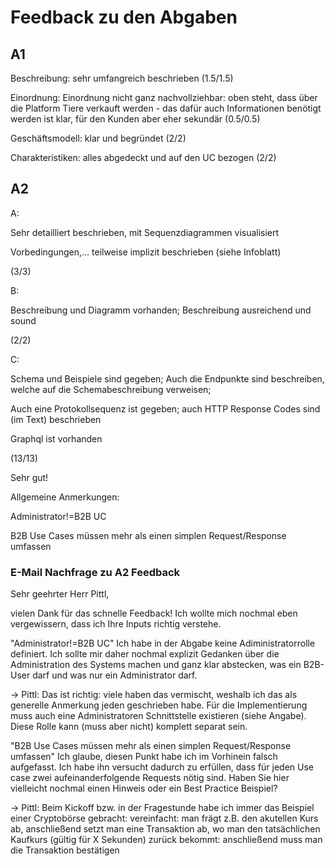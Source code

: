 # Feedback zu den Abgaben

## A1
Beschreibung: sehr umfangreich beschrieben (1.5/1.5)

Einordnung: Einordnung nicht ganz nachvollziehbar: oben steht, dass über die Platform Tiere verkauft werden - das dafür auch Informationen benötigt werden ist klar, für den Kunden aber eher sekundär (0.5/0.5)

Geschäftsmodell: klar und begründet (2/2)

Charakteristiken: alles abgedeckt und auf den UC bezogen (2/2)

## A2

A:

Sehr detailliert beschrieben, mit Sequenzdiagrammen visualisiert

Vorbedingungen,... teilweise implizit beschrieben (siehe Infoblatt)

  (3/3)

B:

Beschreibung und Diagramm vorhanden; Beschreibung ausreichend und sound

 (2/2)

C: 

Schema und Beispiele sind gegeben; Auch die Endpunkte sind beschreiben, welche auf die Schemabeschreibung verweisen;

Auch eine Protokollsequenz ist gegeben; auch HTTP Response Codes sind (im Text) beschrieben 

Graphql ist vorhanden

(13/13)

Sehr gut!



Allgemeine Anmerkungen:

Administrator!=B2B UC

B2B Use Cases müssen mehr als einen simplen Request/Response umfassen

### E-Mail Nachfrage zu A2 Feedback

Sehr geehrter Herr Pittl, 

vielen Dank für das schnelle Feedback! Ich wollte mich nochmal eben vergewissern, dass ich Ihre Inputs richtig verstehe.

"Administrator!=B2B UC"
Ich habe in der Abgabe keine Adiministratorrolle definiert. Ich sollte mir daher nochmal explizit Gedanken über die Administration des Systems machen und ganz klar abstecken, was ein B2B-User darf und was nur ein Administrator darf.

-> Pittl: Das ist richtig: viele haben das vermischt, weshalb ich das als generelle Anmerkung jeden geschrieben habe. Für die Implementierung muss auch eine Administratoren Schnittstelle existieren (siehe Angabe). Diese Rolle kann (muss aber nicht) komplett separat sein.

"B2B Use Cases müssen mehr als einen simplen Request/Response umfassen"
Ich glaube, diesen Punkt habe ich im Vorhinein falsch aufgefasst. Ich habe ihn versucht dadurch zu erfüllen, dass für jeden Use case zwei aufeinanderfolgende Requests nötig sind. Haben Sie hier vielleicht nochmal einen Hinweis oder ein Best Practice Beispiel?

-> Pittl: Beim Kickoff bzw. in der Fragestunde habe ich immer das Beispiel einer Cryptobörse gebracht: vereinfacht: man frägt z.B. den akutellen Kurs ab, anschließend setzt man eine Transaktion ab, wo man den tatsächlichen Kaufkurs (gültig für X Sekunden) zurück bekommt: anschließend muss man die Transaktion bestätigen
